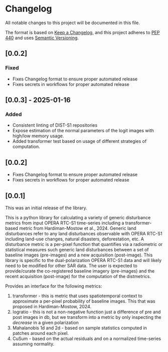 # Changelog

All notable changes to this project will be documented in this file.

The format is based on [Keep a Changelog](https://keepachangelog.com/en/1.0.0/),
and this project adheres to [PEP 440](https://www.python.org/dev/peps/pep-0440/)
and uses [Semantic Versioning](https://semver.org/spec/v2.0.0.html).

## [0.0.2]

### Fixed

* Fixes Changelog format to ensure proper automated release
* Fixes secrets in workflows for proper automated release


## [0.0.3] - 2025-01-16

### Added

* Consistent linting of DIST-S1 repositories
* Expose estimation of the normal parameters of the logit images with high/low memory usage.
* Added transformer test based on usage of different strategies of computation.

## [0.0.2]

* Fixes Changelog format to ensure proper automated release
* Fixes secrets in workflows for proper automated release

## [0.0.1]

This was an initial release of the library.

This is a python library for calculating a variety of generic disturbance metrics from input OPERA RTC-S1 time-series including a transformer-based metric from Hardiman-Mostow et al., 2024.
Generic land disturbances refer to any land disturbances observable with OPERA RTC-S1 including land-use changes, natural disasters, deforestation, etc.
A disturbance metric is a per-pixel function that quantifies via a radiometric or statistical measures such generic land disturbances between a set of baseline images (pre-images) and a new acquisition (post-image).
This library is specific to the dual-polarization OPERA RTC-S1 data and will likely need to be modified for other SAR data.
The user is expected to provide/curate the co-registered baseline imagery (pre-images) and the recent acquisition (post-image) for the computation of the distmetrics.

Provides an interface for the following metrics:

1. transformer - this is metric that uses spatiotemporal context to approximate a per-pixel probability of baseline images. This that was proposed in Hardiman-Mostow, 2024.
2. logratio - this is not a non-negative function just a difference of pre and post images in db, but we transform into a metric by only inspecting the *decrease* in a given polarization
3. Mahalanobis 1d and 2d - based on sample statistics computed in patches around each pixel.
4. CuSum - based on the actual residuals and on a normalized time-series assuming normality.